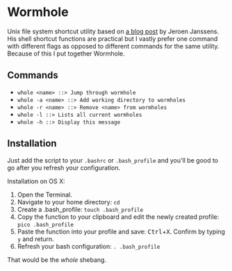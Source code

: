 Wormhole
========

Unix file system shortcut utility based on [a blog post](http://jeroenjanssens.com/2013/08/16/quickly-navigate-your-filesystem-from-the-command-line.html) by Jeroen Janssens. His shell shortcut functions are practical but I vastly prefer one command with different flags as opposed to different commands for the same utility. Because of this I put together Wormhole.

Commands
---------------------

* ` whole <name> ::> Jump through wormhole `
* ` whole -a <name> ::> Add working directory to wormholes `
* ` whole -r <name> ::> Remove <name> from wormholes `
* ` whole -l ::> Lists all current wormholes `
* ` whole -h ::> Display this message `

Installation
---------------------

Just add the script to your `.bashrc` or `.bash_profile` and you'll be good to go after you refresh your configuration. 

Installation on OS X:

1. Open the Terminal.
2. Navigate to your home directory: `cd`
3. Create a .bash_profile: `touch .bash_profile`
4. Copy the function to your clipboard and edit the newly created profile: `pico .bash_profile`
5. Paste the function into your profile and save: <kbd>Ctrl</kbd>+<kbd>X</kbd>. Confirm by typing `y` and return.
6. Refresh your bash configuration: `. .bash_profile`

That would be the *whole* shebang.
